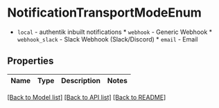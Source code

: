 # NotificationTransportModeEnum

* `local` - authentik inbuilt notifications * `webhook` - Generic Webhook * `webhook_slack` - Slack Webhook (Slack/Discord) * `email` - Email

## Properties
Name | Type | Description | Notes
------------ | ------------- | ------------- | -------------

[[Back to Model list]](../README.md#documentation-for-models) [[Back to API list]](../README.md#documentation-for-api-endpoints) [[Back to README]](../README.md)



